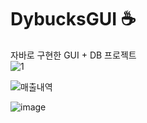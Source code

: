 # DybucksGUI ☕
자바로 구현한 GUI + DB 프로젝트 <br>
![1](https://user-images.githubusercontent.com/110442250/188644881-1fe03dee-f1bb-437e-91cb-c3f679ea060a.jpg)

![매출내역](https://user-images.githubusercontent.com/110442250/188644932-e05c2350-e7ef-4e66-bd19-962a8b91d443.jpg)

![image](https://user-images.githubusercontent.com/110442250/185100526-4f831262-bf5d-4e49-aeca-7edbbc389d30.png)
